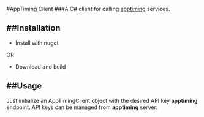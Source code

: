 #AppTiming Client
###A C# client for calling [apptiming](https://github.com/tedkx/apptiming) services.

##Installation
----
* Install with nuget

OR

* Download and build

##Usage
----
Just initialize an AppTimingClient object with the desired API key **apptiming** endpoint.
API keys can be managed from **apptiming** server.
